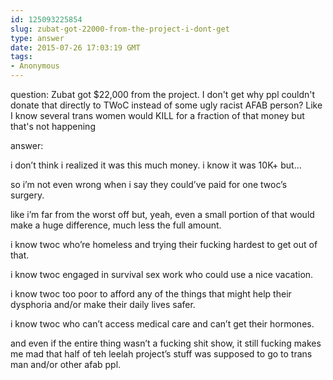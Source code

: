 ```yaml
---
id: 125093225854
slug: zubat-got-22000-from-the-project-i-dont-get
type: answer
date: 2015-07-26 17:03:19 GMT
tags:
- Anonymous
---
```

question: Zubat got $22,000 from the project. I don't get why ppl couldn't donate that directly to TWoC instead of some ugly racist AFAB person? Like I know several trans women would KILL for a fraction of that money but that's not happening

answer: <p>i don’t think i realized it was this much money. i know it was 10K+ but...</p><p>so i’m not even wrong when i say they could’ve paid for one twoc’s surgery.&nbsp;</p><p>like i’m far from the worst off but, yeah, even a small portion of that would make a huge difference, much less the full amount.&nbsp;</p><p>i know twoc who’re homeless and trying their fucking hardest to get out of that.</p><p>i know twoc engaged in survival sex work who could use a nice vacation.</p><p>i know twoc too poor to afford any of the things that might help their dysphoria and/or make their daily lives safer.</p><p>i know twoc who can’t access medical care and can’t get their hormones.</p><p>and even if the entire thing wasn’t a fucking shit show, it still fucking makes me mad that half of teh leelah project’s stuff was supposed to go to trans man and/or other afab ppl.&nbsp;</p>